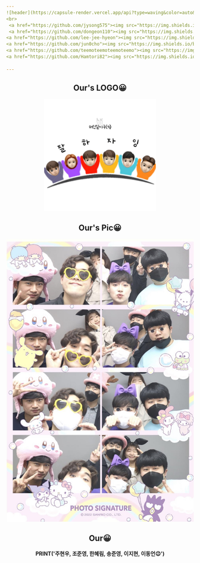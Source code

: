 ```yaml
---
![header](https://capsule-render.vercel.app/api?type=waving&color=auto&height=300&section=header&text=LET%20ME%20INTRODUCE%20OURSELVES%20TO%20YOU&fontSize=35&animation=fadeIn&fontAlignY=38&desc=KNU%20Final%20Project%20-%20Team%20'machine129'&descAlignY=51&descAlign=62)
<br>
 <a href="https://github.com/jysong575"><img src="https://img.shields.io/badge/송준영-C7EAE4?style=flat-square&logo=Github&logoColor=white"/>
 <a href="https://github.com/dongeon110"><img src="https://img.shields.io/badge/이동언-A7E8BD?style=flat-square&logo=Github&logoColor=white"/>
<a href="https://github.com/lee-jee-hyeon"><img src="https://img.shields.io/badge/이지현-D0A98F?style=flat-square&logo=Github&logoColor=white"/>
<a href="https://github.com/jun0cho"><img src="https://img.shields.io/badge/조준영-FFCA28?style=flat-square&logo=Github&logoColor=white"/>
<a href="https://github.com/teemoteemoteemoteemo"><img src="https://img.shields.io/badge/주현우-FFD972?style=flat-square&logo=Github&logoColor=white"/>
<a href="https://github.com/Hamtori82"><img src="https://img.shields.io/badge/한혜림-EFA7A7?style=flat-square&logo=Github&logoColor=white"/>

---
```


## <div align="center">Our's LOGO😀</div>

<p align="center"><img src="https://github.com/knu-final-project/.github/blob/main/machine129_logo.png?raw=true" alt="출퇴근길" width="300"></p>

## <div align="center">Our's Pic😀</div>
  
<p align="center"><img src="https://github.com/knu-final-project/.github/blob/main/KakaoTalk_20220511_130012419.jpg?raw=true" alt="출퇴근길" width="600"></p>



## <div align="center">Our😀</div>
__<p align='center'> PRINT('주현우, 조준영, 한혜림, 송준영, 이지현, 이동언😉') </p>__


